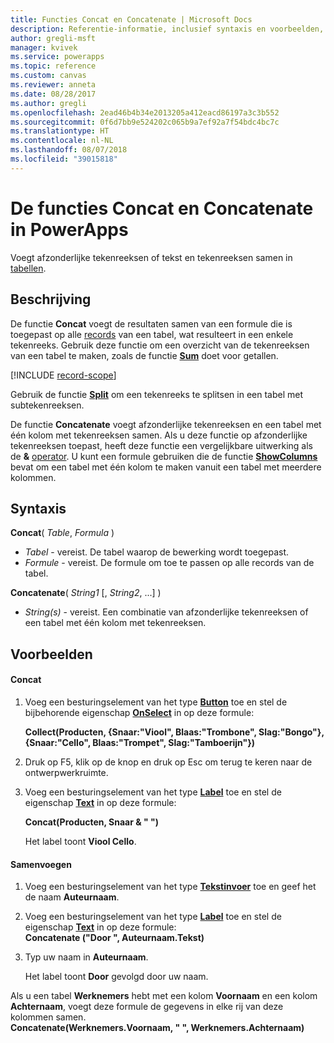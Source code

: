 ```yaml
---
title: Functies Concat en Concatenate | Microsoft Docs
description: Referentie-informatie, inclusief syntaxis en voorbeelden, voor de functies Concat en Concatenate in PowerApps
author: gregli-msft
manager: kvivek
ms.service: powerapps
ms.topic: reference
ms.custom: canvas
ms.reviewer: anneta
ms.date: 08/28/2017
ms.author: gregli
ms.openlocfilehash: 2ead46b4b34e2013205a412eacd86197a3c3b552
ms.sourcegitcommit: 0f6d7bb9e524202c065b9a7ef92a7f54bdc4bc7c
ms.translationtype: HT
ms.contentlocale: nl-NL
ms.lasthandoff: 08/07/2018
ms.locfileid: "39015818"
---
```

# <a name="concat-and-concatenate-functions-in-powerapps"></a>De functies Concat en Concatenate in PowerApps
Voegt afzonderlijke tekenreeksen of tekst en tekenreeksen samen in [tabellen](../working-with-tables.md).

## <a name="description"></a>Beschrijving
De functie **Concat** voegt de resultaten samen van een formule die is toegepast op alle [records](../working-with-tables.md#records) van een tabel, wat resulteert in een enkele tekenreeks. Gebruik deze functie om een overzicht van de tekenreeksen van een tabel te maken, zoals de functie **[Sum](function-aggregates.md)** doet voor getallen.

[!INCLUDE [record-scope](../../../includes/record-scope.md)]

Gebruik de functie **[Split](function-split.md)** om een tekenreeks te splitsen in een tabel met subtekenreeksen.

De functie **Concatenate** voegt afzonderlijke tekenreeksen en een tabel met één kolom met tekenreeksen samen. Als u deze functie op afzonderlijke tekenreeksen toepast, heeft deze functie een vergelijkbare uitwerking als de **&** [operator](operators.md). U kunt een formule gebruiken die de functie **[ShowColumns](function-table-shaping.md)** bevat om een tabel met één kolom te maken vanuit een tabel met meerdere kolommen.

## <a name="syntax"></a>Syntaxis
**Concat**( *Table*, *Formula* )

* *Tabel* - vereist.  De tabel waarop de bewerking wordt toegepast.
* *Formule* - vereist.  De formule om toe te passen op alle records van de tabel.

**Concatenate**( *String1* [, *String2*, ...] )

* *String(s)* - vereist.  Een combinatie van afzonderlijke tekenreeksen of een tabel met één kolom met tekenreeksen.

## <a name="examples"></a>Voorbeelden
#### <a name="concat"></a>Concat
1. Voeg een besturingselement van het type **[Button](../controls/control-button.md)** toe en stel de bijbehorende eigenschap **[OnSelect](../controls/properties-core.md)** in op deze formule:
   
    **Collect(Producten, {Snaar:"Viool", Blaas:"Trombone", Slag:"Bongo"}, {Snaar:"Cello", Blaas:"Trompet", Slag:"Tamboerijn"})**
2. Druk op F5, klik op de knop en druk op Esc om terug te keren naar de ontwerpwerkruimte.
3. Voeg een besturingselement van het type **[Label](../controls/control-text-box.md)** toe en stel de eigenschap **[Text](../controls/properties-core.md)** in op deze formule:
   
    **Concat(Producten, Snaar & " ")**
   
    Het label toont **Viool Cello**.

#### <a name="concatenate"></a>Samenvoegen
1. Voeg een besturingselement van het type **[Tekstinvoer](../controls/control-text-input.md)** toe en geef het de naam **Auteurnaam**.
2. Voeg een besturingselement van het type **[Label](../controls/control-text-box.md)** toe en stel de eigenschap **[Text](../controls/properties-core.md)** in op deze formule:<br>
   **Concatenate ("Door ", Auteurnaam.Tekst)**
3. Typ uw naam in **Auteurnaam**.
   
    Het label toont **Door** gevolgd door uw naam.

Als u een tabel **Werknemers** hebt met een kolom **Voornaam** en een kolom **Achternaam**, voegt deze formule de gegevens in elke rij van deze kolommen samen.
<br>**Concatenate(Werknemers.Voornaam, " ", Werknemers.Achternaam)**

